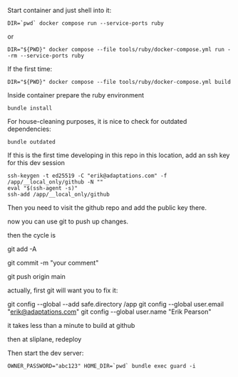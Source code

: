 Start container and just shell into it:

```shell
DIR=`pwd` docker compose run --service-ports ruby
```

or

```shell
DIR="${PWD}" docker compose --file tools/ruby/docker-compose.yml run --rm --service-ports ruby
```

If the first time:

```shell
DIR="${PWD}" docker compose --file tools/ruby/docker-compose.yml build
```

Inside container prepare the ruby environment

```shell
bundle install
```

For house-cleaning purposes, it is nice to check for outdated dependencies:

```shell
bundle outdated
```

If this is the first time developing in this repo in this location, add an ssh key for this dev session

```shell
ssh-keygen -t ed25519 -C "erik@adaptations.com" -f /app/__local_only/github -N ""
eval "$(ssh-agent -s)"
ssh-add /app/__local_only/github
```

Then you need to visit the github repo and add the public key there.

now you can use git to push up changes.

then the cycle is

git add -A

git commit -m "your comment"

git push origin main


actually, first git will want you to fix it:

git config --global --add safe.directory /app
git config --global user.email "erik@adaptations.com"
git config --global user.name "Erik Pearson"

it takes less than a minute to build at github

then at sliplane, redeploy


Then start the dev server:

```shell
OWNER_PASSWORD="abc123" HOME_DIR=`pwd` bundle exec guard -i
```
